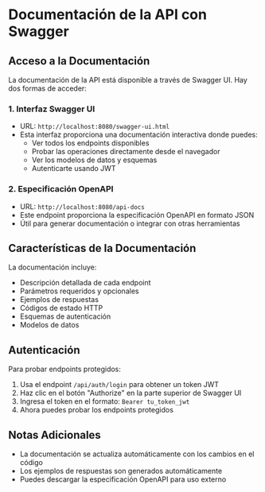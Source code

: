 # Documentación de la API con Swagger

## Acceso a la Documentación

La documentación de la API está disponible a través de Swagger UI. Hay dos formas de acceder:

### 1. Interfaz Swagger UI
- URL: `http://localhost:8080/swagger-ui.html`
- Esta interfaz proporciona una documentación interactiva donde puedes:
  - Ver todos los endpoints disponibles
  - Probar las operaciones directamente desde el navegador
  - Ver los modelos de datos y esquemas
  - Autenticarte usando JWT

### 2. Especificación OpenAPI
- URL: `http://localhost:8080/api-docs`
- Este endpoint proporciona la especificación OpenAPI en formato JSON
- Útil para generar documentación o integrar con otras herramientas

## Características de la Documentación

La documentación incluye:

- Descripción detallada de cada endpoint
- Parámetros requeridos y opcionales
- Ejemplos de respuestas
- Códigos de estado HTTP
- Esquemas de autenticación
- Modelos de datos

## Autenticación

Para probar endpoints protegidos:

1. Usa el endpoint `/api/auth/login` para obtener un token JWT
2. Haz clic en el botón "Authorize" en la parte superior de Swagger UI
3. Ingresa el token en el formato: `Bearer tu_token_jwt`
4. Ahora puedes probar los endpoints protegidos

## Notas Adicionales

- La documentación se actualiza automáticamente con los cambios en el código
- Los ejemplos de respuestas son generados automáticamente
- Puedes descargar la especificación OpenAPI para uso externo 